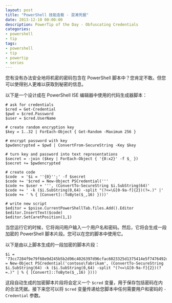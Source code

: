 ```yaml
---
layout: post
title: "PowerShell 技能连载 - 混淆凭据"
date: 2013-12-10 00:00:00
description: PowerTip of the Day - Obfuscating Credentials
categories:
- powershell
- tip
tags:
- powershell
- tip
- powertip
- series
---
```

您有没有办法安全地将机密的密码包含在 PowerShell 脚本中？您肯定不敢。但您可以使得别人更难以获取到秘密的信息。

以下是一个设计成在 PowerShell ISE 编辑器中使用的代码生成器脚本：

	# ask for credentials
	$cred = Get-Credential
	$pwd = $cred.Password
	$user = $cred.UserName

	# create random encryption key
	$key = 1..32 | ForEach-Object { Get-Random -Maximum 256 }

	# encrypt password with key
	$pwdencrypted = $pwd | ConvertFrom-SecureString -Key $key

	# turn key and password into text representations
	$secret = -join ($key | ForEach-Object { '{0:x2}' -f $_ })
	$secret += $pwdencrypted

	# create code
	$code  = '$i = ''{0}'';' -f $secret
	$code += '$cred = New-Object PSCredential('''
	$code += $user + ''', (ConvertTo-SecureString $i.SubString(64)'
	$code += ' -k ($i.SubString(0,64) -split "(?<=\G[0-9a-f]{2})(?=.)" |'
	$code += ' % { [Convert]::ToByte($_,16) })))'

	# write new script
	$editor = $psise.CurrentPowerShellTab.files.Add().Editor
	$editor.InsertText($code)
	$editor.SetCaretPosition(1,1)

当您运行它的时候，它将询问用户输入一个用户名和密码。然后，它将会生成一段加密的 PowerShell 脚本片段。您可以在您的脚本中使用它。

以下是由以上脚本生成的一段加密的脚本片段：

	$i = '73cc7284f9e79f68e9d245b5b2d96c4026397d96cfac6023325d1375414e5f7476492d1116743f0423413b16050a5345MgB8AGgAdABLAEkARABiAFIARgBiAGwAZwBHAHMAaQBLAFoAeQB2AGQAOQAyAGcAPQA9AHwAMgBiADIAMABmADYANwA1ADYANwBiAGYAYwA3AGMAOQA0ADIAMQA3ADcAYwAwADUANAA4ADkAZgBhADYAZgBkADkANgA4ADMAZAA5ADUANABjADgAMgAwADQANQA1ADkAZAA3AGUAMwBmADMAMQAzADQAZgBmADIAZABlADgAZQA=';$cred = New-Object PSCredential('contoso\fabrikam', (ConvertTo-SecureString $i.SubString(64) -k ($i.SubString(0,64) -split "(?<=\G[0-9a-f]{2})(?=.)" | % { [Convert]::ToByte($_,16) })))

这段自动生成的加密脚本片段将会定义一个 `$cred` 变量，用于保存包括密码在内的合法凭据。接下来您可以将 `$cred` 变量传递给您脚本中任何需要用户和密码的 `-Credential` 参数。

<!--本文国际来源：[Obfuscating Credentials](http://community.idera.com/powershell/powertips/b/tips/posts/obfuscating-credentials)-->
